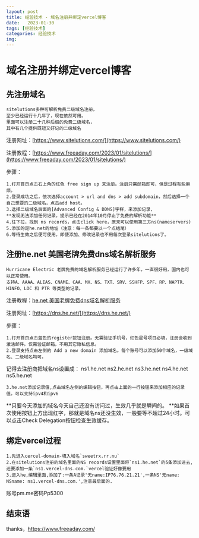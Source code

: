 ```yaml
---
layout: post
title: 经验技术 - 域名注册并绑定vercel博客
date:   2023-01-30 
tags: [经验技术]
categories: 经验技术
img: 
---
```


# 域名注册并绑定vercel博客


## 先注册域名
```
sitelutions多种可解析免费二级域名注册，
至少已经运行十几年了，现在依然可用。
里面可以注册二十几种后缀的免费二级域名，
其中有几个提供既短又好记的二级域名
```
注册网址：[https://www.sitelutions.com/](https://www.sitelutions.com/)

注册教程：[https://www.freeaday.com/2023/01/sitelutions/](https://www.freeaday.com/2023/01/sitelutions/)

步骤：
```
1.打开首页点击右上角的红色 free sign up 来注册。注册只需邮箱即可，但是过程有些麻烦。
2.登录成功之后，依次选择account > url and dns > add subdomain，然后选择一个自己想要的二级域名，点击add host。
3.选择二级域名后面的[Advanced Config & DDNS]字样，来添加记录，
**发现无法添加任何记录，提示已经在2014年10月停止了免费的解析功能**
4.往下拉，找到 ns records，点击click here，原来可以使用第三方ns(nameservers)
5.添加的是he.net的地址（注意：每一条都要以一个点结尾）
6.等待生效之后便可使用，即使添加、修改记录也不用每次登录sitelutions了。
```
<!--more-->
## 注册he.net 美国老牌免费dns域名解析服务


```
Hurricane Electric 老牌免费的域名解析服务已经运行了许多年，一直很好用，国内也可以正常使用。
支持A、AAAA、ALIAS、CNAME、CAA、MX、NS、TXT、SRV、SSHFP、SPF、RP、NAPTR、HINFO、LOC 和 PTR 等类型的记录。
```
注册教程：[he.net 美国老牌免费dns域名解析服务](https://www.freeaday.com/2022/09/he-net/)

注册网址：[https://dns.he.net/](https://dns.he.net/)

步骤：
```
1.打开首页点击蓝色的register按钮注册。无需验证手机号，红色星号项目必填，注册会收到激活邮件。仅需验证邮箱，不用其它隐私信息。
2.登录支持点击左侧的 Add a new domain 添加域名。每个账号可以添加50个域名，一级域名、二级域名均可。
```
记得去注册商把域名ns设置成：
ns1.he.net
ns2.he.net
ns3.he.net
ns4.he.net
ns5.he.net
```
3.he.net添加记录值,点击域名左侧的编辑按钮，再点击上面的一行按钮来添加相应的记录值。可以支持ipv4和ipv6
```
**只要今天添加的域名今天自己还没有访问过，生效几乎就是瞬间的。
**如果首次使用按钮上方出现红字，那就是域名ns还没生效，一般要等不超过24小时。可以点击Check Delegation按钮检查生效缓存。

## 绑定vercel过程
```
1.先进入cercel-domain-填入域名`sweetrx.rr.nu`
2.在sitelutions注册的域名里面的NS records设置里面将`ns1.he.net`的5条添加进去,还要添加一条`ns1.vercel-dns.com.`vercel验证好像要用
3.进入he,编辑里面,添加了:一条A记录'无name:IP76.76.21.21',一条NS'无name: NSname: ns1.vercel-dns.com.',注意最后面的.
```

账号pm.me密码Pp5300


## 结束语

thanks，https://www.freeaday.com/
